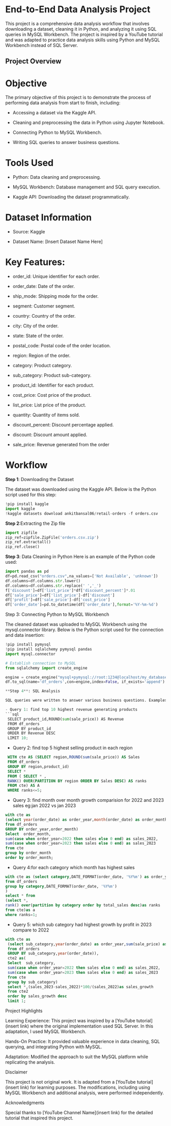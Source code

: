 # End-to-End Data Analysis Project

This project is a comprehensive data analysis workflow that involves downloading a dataset, cleaning it in Python, and analyzing it using SQL queries in MySQL Workbench. The project is inspired by a YouTube tutorial and was adapted to practice data analysis skills using Python and MySQL Workbench instead of SQL Server.

## Project Overview

# Objective

The primary objective of this project is to demonstrate the process of performing data analysis from start to finish, including:

- Accessing a dataset via the Kaggle API.

- Cleaning and preprocessing the data in Python using Jupyter Notebook.

- Connecting Python to MySQL Workbench.

- Writing SQL queries to answer business questions.

# Tools Used

- Python: Data cleaning and preprocessing.

- MySQL Workbench: Database management and SQL query execution.

- Kaggle API: Downloading the dataset programmatically.

# Dataset Information

 - Source: Kaggle

 - Dataset Name: [Insert Dataset Name Here]

# Key Features:
- order_id: Unique identifier for each order.

- order_date: Date of the order.

- ship_mode: Shipping mode for the order.

- segment: Customer segment.

- country: Country of the order.

- city: City of the order.

- state: State of the order.

- postal_code: Postal code of the order location.

- region: Region of the order.

- category: Product category.

- sub_category: Product sub-category.

- product_id: Identifier for each product.

- cost_price: Cost price of the product.

- list_price: List price of the product.

- quantity: Quantity of items sold.

- discount_percent: Discount percentage applied.

- discount: Discount amount applied.

- sale_price: Revenue generated from the order


# Workflow

**Step 1**: Downloading the Dataset

The dataset was downloaded using the Kaggle API. Below is the Python script used for this step:

```py 
!pip install kaggle
import kaggle
!kaggle datasets download ankitbansal06/retail-orders -f orders.csv
```
**Step 2**:Extracting the Zip file
```py
import zipfile
zip_ref=zipfile.ZipFile('orders.csv.zip')
zip_ref.extractall()
zip_ref.close()
```

**Step 3**: Data Cleaning in Python
Here is an example of the Python code used:

```py
import pandas as pd
df=pd.read_csv("orders.csv",na_values=['Not Available', 'unknown'])
df.columns=df.columns.str.lower()
df.columns=df.columns.str.replace(' ','_')
f['discount']=df['list_price']*df['discount_percent']*.01
df['sale_price']=df['list_price']-df['discount']
df['profit']=df['sale_price']-df['cost_price']
df['order_date']=pd.to_datetime(df['order_date'],format='%Y-%m-%d')
```

Step 3: Connecting Python to MySQL Workbench

The cleaned dataset was uploaded to MySQL Workbench using the mysql.connector library. Below is the Python script used for the connection and data insertion:
```py
!pip install pymysql
!pip install sqlalchemy pymysql pandas
import mysql.connector

# Establish connection to MySQL
from sqlalchemy import create_engine

engine = create_engine("mysql+pymysql://root:1234@localhost/my_database")
df.to_sql(name='df_orders',con=engine,index=False, if_exists='append')

**Step 4**: SQL Analysis

SQL queries were written to answer various business questions. Examples include:

- Query 1: find top 10 highest revenue generating products
```sql
 SELECT product_id,ROUND(sum(sale_price)) AS Revenue
 FROM df_orders
 GROUP BY product_id
 ORDER BY Revenue DESC
 LIMIT 10;
```
 - Query 2: find top 5 highest selling product in each region
```sql
 WITH cte AS (SELECT region,ROUND(sum(sale_price)) AS Sales
 FROM df_orders
 GROUP BY region,product_id)
 SELECT * 
 FROM ( SELECT * ,
 RANK() OVER(PARTITION BY region ORDER BY Sales DESC) AS ranks
 FROM cte) AS A
 WHERE ranks<=5;
```
 - Query 3: find month over month growth comparision for 2022 and 2023 sales eg:jan 2022 vs jan 2023
 
 ```sql
 with cte as 
 (select year(order_date) as order_year,month(order_date) as order_month,sum(sale_price) as sales
 from df_orders
 GROUP BY order_year,order_month)
 Select  order_month,
 sum(case when order_year=2022 then sales else 0 end) as sales_2022,
 sum(case when order_year=2023 then sales else 0 end) as sales_2023
 from cte
 group by order_month
 order by order_month;
 ```
- Query 4:for each category which month has highest sales
 ```sql  
 with cte as (select category,DATE_FORMAT(order_date, '%Y%m') as order_year_month,sum(sale_price)as total_sales
 from df_orders
 group by category,DATE_FORMAT(order_date, '%Y%m')
 )
 select * from
 (select *,
 rank() over(partition by category order by total_sales desc)as ranks
 from cte)as a
 where ranks=1;
```
 - Query 5: which sub category had highest growth by profit in 2023 compare to 2022
```sql
with cte as 
 (select sub_category,year(order_date) as order_year,sum(sale_price) as sales
 from df_orders
 GROUP BY sub_category,year(order_date)),
 cte2 as(
 Select  sub_category,
 sum(case when order_year=2022 then sales else 0 end) as sales_2022,
 sum(case when order_year=2023 then sales else 0 end) as sales_2023
 from cte
 group by sub_category)
 select *,(sales_2023-sales_2022)*100/(sales_2022)as sales_growth
 from cte2
 order by sales_growth desc
 limit 1;
```

Project Highlights

Learning Experience: This project was inspired by a [YouTube tutorial](insert link) where the original implementation used SQL Server. In this adaptation, I used MySQL Workbench.

Hands-On Practice: It provided valuable experience in data cleaning, SQL querying, and integrating Python with MySQL.

Adaptation: Modified the approach to suit the MySQL platform while replicating the analysis.

Disclaimer

This project is not original work. It is adapted from a [YouTube tutorial](insert link) for learning purposes. The modifications, including using MySQL Workbench and additional analysis, were performed independently.

Acknowledgments

Special thanks to [YouTube Channel Name](insert link) for the detailed tutorial that inspired this project.
